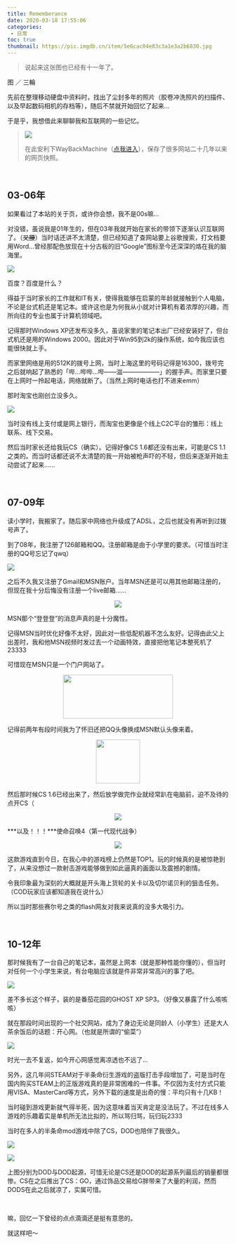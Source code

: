 ```yaml
---
title: Rememberance
date: 2020-03-18 17:55:06
categories:
 - 日常
toc: true
thumbnail: https://pic.imgdb.cn/item/5e6cac04e83c3a1e3a2b6830.jpg
---
```


> 说起来这张图也已经有十一年了。

<!--more-->

图 ／ 三輪

先前在整理移动硬盘中资料时，找出了尘封多年的照片（胶卷冲洗照片的扫描件、以及早起数码相机的存档等），随后不禁就开始回忆了起来...

于是乎，我想借此来聊聊我和互联网的一些记忆。

> ![](https://pic.imgdb.cn/item/5e70d9b9e83c3a1e3a4afcf3.jpg)
>
> 在此安利下WayBackMachine（[点我进入](https://web.archive.org/)），保存了很多网站二十几年以来的网页快照。

</br>

## 03-06年

如果看过了本站的关于页，或许你会想，我不是00s嘛...

对没错，虽说我是01年生的，但在03年我就开始在家长的带领下逐渐认识互联网了。（~~叉腰~~）当时话还讲不太清楚，但已经知道了查网站要上谷歌搜索，打文档要用Word...曾经那配色放现在十分古板的旧“Google”图标至今还深深的烙在我的脑海里。

![](https://pic.imgdb.cn/item/5e70daa6e83c3a1e3a4bc087.jpg)

百度？百度是什么？

得益于当时家长的工作就和IT有关，使得我能够在启蒙的年龄就接触到个人电脑，不论是台式机还是笔记本。或许这也是为何我从小就对计算机有着浓厚的兴趣，而所向往的专业也属于计算机领域吧。

记得那时Windows XP还发布没多久，虽说家里的笔记本出厂已经安装好了，但台式机还是用的Windows 2000。因此对于Win95到2k的操作系统，如今我应该也能很快就上手。

而家里网络是用的512K的拨号上网，当时上海这里的号码记得是16300，拨号完之后就响起了熟悉的「哔...哔哔...哔——滋——————」的握手声。而家里只要在上网时一拎起电话，网络就断了。（当然上网时电话也打不进来emm）

那时淘宝也刚创立没多久。

![](https://pic.imgdb.cn/item/5e71dca9e83c3a1e3ad2f66b.jpg)

当时没有线上支付或是网上银行，而淘宝也更像是个线上C2C平台的雏形：线上联系、线下交易。

然后当时家长还给我玩CS（确实）。记得好像CS 1.6都还没有出来，可能是CS 1.1之类的。而当时话都还说不太清楚的我一开始被枪声吓的不轻，但后来逐渐开始主动尝试了起来......

</br>

## 07-09年

读小学时，我搬家了。随后家中网络也升级成了ADSL，之后也就没有再听到过拨号声了。

到了08年，我注册了126邮箱和QQ。注册邮箱是由于小学里的要求。（可惜当时注册的QQ号忘记了qwq）

![](https://pic.imgdb.cn/item/5e6cfcd8e83c3a1e3a5fbe97.jpg)

之后不久我又注册了Gmail和MSN账户。当年MSN还是可以用其他邮箱注册的，但现在我十分后悔没有注册一个live邮箱......

<center><img src="https://pic.imgdb.cn/item/5e71e942e83c3a1e3adf4322.jpg" /></center>

MSN那个“登登登”的消息声真的是十分魔性。

记得MSN当时优化好像不太好，因此对一些低配机器不怎么友好。记得由此父上出差时，我和他MSN视频时发过去一个动画特效，直接把他笔记本整死机了23333

可惜现在MSN只是一个门户网站了。

<center><img src="https://pic.imgdb.cn/item/5e71e8b4e83c3a1e3adead0a.png" height="100" width="250" /></center>


记得前两年有段时间我为了怀旧还把QQ头像换成MSN默认头像来着。

<center><img src="https://pic.imgdb.cn/item/5e71e2e4e83c3a1e3ad86b9f.jpg" height="100" width="100" /></center>

然后那时候CS 1.6已经出来了，然后放学做完作业就经常趴在电脑前，迫不及待的点开CS（

<center><img src="https://pic.imgdb.cn/item/5e71eb5be83c3a1e3ae204fc.jpg"></center>

***以及！！！***使命召唤4（第一代现代战争）

<center><img src="https://pic.imgdb.cn/item/5e71ebf0e83c3a1e3ae2bc9e.jpg"></center>

这款游戏直到今日，在我心中的游戏榜上仍然是TOP1。玩的时候真的是被惊艳到了，从来没想过一款射击游戏能够做到如此逼真的画面以及震撼的剧情。

令我印象最为深刻的大概就是开头海上货轮的关卡以及切尔诺贝利的狙击任务。（COD玩家应该都知道我在说什么）

所以当时那些赛尔号之类的flash网友对我来说真的没多大吸引力。

</br>

## 10-12年

那时候我有了一台自己的笔记本，虽然是上网本（就是那种性能你懂的），但当时对任何一个小学生来说，有台电脑应该就是件非常非常高兴的事了吧。

![](https://pic.imgdb.cn/item/5e71eac6e83c3a1e3ae13777.jpg)

差不多长这个样子，装的是番茄花园的GHOST XP SP3。（好像又暴露了什么咳咳咳）

就在那段时间出现的一个社交网站，成为了身边无论是同龄人（小学生）还是大人茶余饭后的话题：开心网。（也就是所谓的“偷菜”）

![](https://pic.imgdb.cn/item/5e71ee87e83c3a1e3ae55372.jpg)

时光一去不复返，如今开心网感觉离凉透也不远了...

另外，这几年间STEAM对于半条命衍生游戏的盗版打击手段增加了，可是当时在国内购买STEAM上的正版游戏真的是非常困难的一件事。不仅因为支付方式只能用VISA、MasterCard等方式，另外下载的速度是出奇的慢：平均只有十几KB！

当时碰到游戏更新就气得半死，因为这意味着当天肯定是没法玩了。不过在线多人游戏的乐趣着实是单机所无法比拟的，所以骂归骂，玩归玩2333

当时在多人的半条命mod游戏中除了CS，DOD也陪伴了我很久。

![](https://pic.imgdb.cn/item/5e71ef2ce83c3a1e3ae5db74.jpg)

![](https://pic.imgdb.cn/item/5e71ef2ce83c3a1e3ae5db71.jpg)

上图分别为DOD与DOD起源，可惜无论是CS还是DOD的起源系列最后的销量都很惨。CS在之后推出了CS：GO，通过饰品交易给G胖带来了大量的利润，然而DODS在此之后就凉了，实属可惜。

</br>

嘛，回忆一下曾经的点点滴滴还是挺有意思的。

就这样吧～